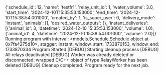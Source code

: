 {'schedule_id': 12, 'name': 'testfr1', 'relay_unit_id': 1, 'water_volume': 3.0, 'start_time': '2024-12-10T15:35:53.153000', 'end_time': '2024-12-10T15:38:54.001000', 'created_by': 1, 'is_super_user': 0, 'delivery_mode': 'instant', 'animals': [], 'desired_water_outputs': {}, 'instant_deliveries': [{'animal_id': 3, 'datetime': '2024-12-10 15:35:53.153000', 'volume': 1.0}, {'animal_id': 4, 'datetime': '2024-12-10 15:38:54.001000', 'volume': 2.0}]}
Running program with interval: <models.Schedule.Schedule object at 0x7fa4275d10>, stagger: Instant, window_start: 1733870153, window_end: 1733870334
Program Started
[DEBUG] Starting cleanup process
[DEBUG] All relays deactivated
[DEBUG] Worker was already deleted or disconnected: wrapped C/C++ object of type RelayWorker has been deleted
[DEBUG] Cleanup completed. Program ready for the next job.